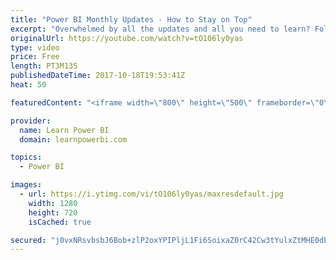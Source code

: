 ```yaml
---
title: "Power BI Monthly Updates - How to Stay on Top"
excerpt: "Overwhelmed by all the updates and all you need to learn? Follow the 80-20 rule and focus on what truly matters. Learn the Core Power BI Concepts in my complete tutorial https://www.youtube.com/watch?v=1bysgMsPwC4&list=PL7GQQXV5Z8ef2SjkDpLnvsz7TAQjlzlpO ----------------------------------------------------------------------"
originalUrl: https://youtube.com/watch?v=tO106ly0yas
type: video
price: Free
length: PT3M13S
publishedDateTime: 2017-10-18T19:53:41Z
heat: 50

featuredContent: "<iframe width=\"800\" height=\"500\" frameborder=\"0\" src=\"https://www.youtube.com/embed/tO106ly0yas\" allow=\"accelerometer; autoplay; encrypted-media; gyroscope; picture-in-picture\" allowfullscreen></iframe>"

provider:
  name: Learn Power BI
  domain: learnpowerbi.com

topics:
  - Power BI

images:
  - url: https://i.ytimg.com/vi/tO106ly0yas/maxresdefault.jpg
    width: 1280
    height: 720
    isCached: true

secured: "j0vxNRsvbsbJ6Bob+zlP2oxYPIPljL1Fi6SoixaZ0rC42Cw3tYulxZtMHE0dEuXkZrJcnRiVgMZBSfKzSD2NuL8F2SDAX3tHBvD1NJm6X0YZEo5O6gNy3f/xmirpReVgGsISyNEW+q2lmoKr2lmEoFymm9voH2qdgziue08w8ZG6qJZSChVOJhDCgGNgRN949xYUpzomGLPie7u7o5sw6baMfoX1uzsCpdsKHJjS+z4omJWtwsigtTd1ndwGs6qOHfz0GZUPA5Uu/UkAf/Z7QekeChRU2d1t5qgx6Yv3ZfcpLXb1DL1TCgvpCSUtLniXKnAgJbouhJFPcEuEk4smvAu0qzSRwXlZhRwE9DF0wf3upX+639wTTPXYL2PZTFTMWcJfAhklRWjEOTajoyuRUD4R41NpaE0IMz4Mdd92z2E=;VVRxZs03YKyLOgltEM7d/g=="
---
```


